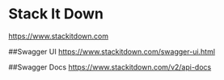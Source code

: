 # Stack It Down
https://www.stackitdown.com

##Swagger UI
https://www.stackitdown.com/swagger-ui.html

##Swagger Docs
https://www.stackitdown.com/v2/api-docs